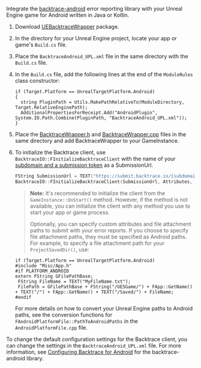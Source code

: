 Integrate the [backtrace-android](https://github.com/backtrace-labs/backtrace-android) error reporting library with your Unreal Engine game for Android written in Java or Kotlin.

1. Download [UEBacktraceWrapper]() package.
1. In the directory for your Unreal Engine project, locate your app or game's `Build.cs` file.
1. Place the `BacktraceAndroid_UPL.xml` file in the same directory with the `Build.cs` file.
1. In the `Build.cs` file, add the following lines at the end of the `ModuleRules` class constructor:

   ```
   if (Target.Platform == UnrealTargetPlatform.Android)
   {
     string PluginPath = Utils.MakePathRelativeTo(ModuleDirectory, Target.RelativeEnginePath);
     AdditionalPropertiesForReceipt.Add("AndroidPlugin", System.IO.Path.Combine(PluginPath, "BacktraceAndroid_UPL.xml"));
   }
   ```

1. Place the [BacktraceWrapper.h]() and [BacktraceWrapper.cpp]() files in the same directory and add BacktraceWrapper to your GameInstance.
1. To initialize the Backtrace client, use `BacktraceIO::FInitializeBacktraceClient` with the name of your [subdomain and a submission token](/error-reporting/platform-integrations/unreal/setup/#what-youll-need) as a SubmissionUrl.
     ```cpp
     FString SubmissionUrl = TEXT("https://submit.backtrace.io/{subdomain}/{submission-token}/json");
     BacktraceIO::FInitializeBacktraceClient(SubmissionUrl, Attributes, Attachments);
     ```   
   
   >**Note:**
   >It's recommended to initialize the client from the `GameInstance::OnStart()` method. However, if the method is not available, you can initialize the client with any method you use to start your app or game process.
   >
   >Optionally, you can specify custom attributes and file attachment paths to submit with your error reports. If you choose to specify file attachment paths, they must be specified as Android paths. For example, to specify a file attachment path for your `ProjectSavedDir()`, use:
   ```
   if (Target.Platform == UnrealTargetPlatform.Android)
   #include "Misc/App.h"
   #if PLATFORM_ANDROID
   extern FString GFilePathBase;
    FString FileName = TEXT("MyFileName.txt");
    FilePath = GFilePathBase + FString("/UE5Game/") + FApp::GetName() + TEXT("/") + FApp::GetName() + TEXT("/Saved/") + FileName;
   #endif
   ```
   For more details on how to convert your Unreal Engine paths to Android paths, see the conversion functions for `FAndroidPlatformFile::PathToAndroidPaths` in the `AndroidPlatformFile.cpp` file.

To change the default configuration settings for the Backtrace client, you can change the settings in the `BacktraceAndroid_UPL.xml` file. For more information, see [Configuring Backtrace for Android](/error-reporting/platform-integrations/android/configuration/) for the backtrace-android library.
